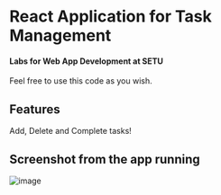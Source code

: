 # React Application for Task Management
#### Labs for Web App Development at SETU

Feel free to use this code as you wish.


## Features
Add, Delete and Complete tasks!


## Screenshot from the app running
![image](https://github.com/user-attachments/assets/d3a2537e-d635-4d3f-9c0f-19909c73eba8)


